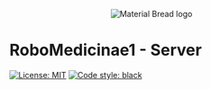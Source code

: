 <p align="center">
  <img src="https://user-images.githubusercontent.com/54715463/155894839-e6a05c2e-aa95-4b53-bb4d-c4cbc1a964b9.png" alt="Material Bread logo">
</p>


# RoboMedicinae1 - Server
<a href="https://github.com/Steigner/RM1_server/blob/main/LICENSE"><img alt="License: MIT" src="https://black.readthedocs.io/en/stable/_static/license.svg"></a>
[![Code style: black](https://img.shields.io/badge/code%20style-black-000000.svg)](https://github.com/psf/black)
